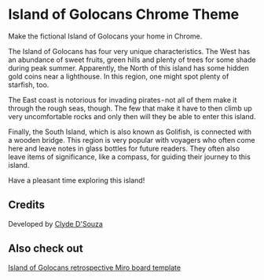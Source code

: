# Island of Golocans Chrome Theme
Make the fictional Island of Golocans your home in Chrome.

The Island of Golocans has four very unique characteristics. The West has an abundance of sweet fruits, green hills and plenty of trees for some shade during peak summer. Apparently, the North of this island has some hidden gold coins near a lighthouse. In this region, one might spot plenty of starfish, too. 

The East coast is notorious for invading pirates - not all of them make it through the rough seas, though. The few that make it have to then climb up very uncomfortable rocks and only then will they be able to enter this island. 

Finally, the South Island, which is also known as Golifish, is connected with a wooden bridge. This region is very popular with voyagers who often come here and leave notes in glass bottles for future readers. They often also leave items of significance, like a compass, for guiding their journey to this island. 

Have a pleasant time exploring this island!

## Credits
Developed by [Clyde D'Souza](https://clydedsouza.net/)     

## Also check out
[Island of Golocans retrospective Miro board template](https://miro.com/miroverse/retrospective-in-the-island-of-golocans/)